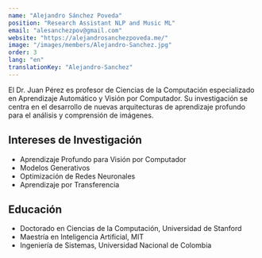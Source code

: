 ```yaml
---
name: "Alejandro Sánchez Poveda"
position: "Research Assistant NLP and Music ML"
email: "alesanchezpov@gmail.com"
website: "https://alejandrosanchezpoveda.me/"
image: "/images/members/Alejandro-Sanchez.jpg"
order: 3
lang: "en"
translationKey: "Alejandro-Sanchez"
---
```


El Dr. Juan Pérez es profesor de Ciencias de la Computación especializado en Aprendizaje Automático y Visión por Computador. Su investigación se centra en el desarrollo de nuevas arquitecturas de aprendizaje profundo para el análisis y comprensión de imágenes.

## Intereses de Investigación
- Aprendizaje Profundo para Visión por Computador
- Modelos Generativos
- Optimización de Redes Neuronales
- Aprendizaje por Transferencia

## Educación
- Doctorado en Ciencias de la Computación, Universidad de Stanford
- Maestría en Inteligencia Artificial, MIT
- Ingeniería de Sistemas, Universidad Nacional de Colombia
